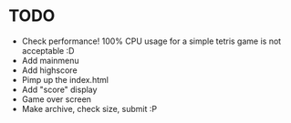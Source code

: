 # TODO

* Check performance! 100% CPU usage for a simple tetris game is not acceptable :D
* Add mainmenu
* Add highscore
* Pimp up the index.html
* Add "score" display
* Game over screen
* Make archive, check size, submit :P
